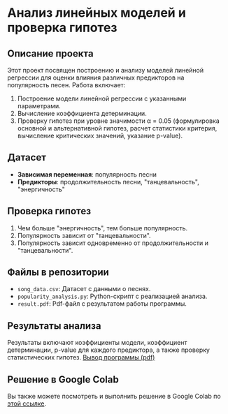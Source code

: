 # Анализ линейных моделей и проверка гипотез

## Описание проекта

Этот проект посвящен построению и анализу моделей линейной регрессии для оценки влияния различных предикторов на популярность песен. Работа включает:

1. Построение модели линейной регрессии с указанными параметрами.
2. Вычисление коэффициента детерминации.
3. Проверку гипотез при уровне значимости α = 0.05 (формулировка основной и альтернативной гипотез, расчет статистики критерия, вычисление критических значений, указание p-value).

## Датасет

- **Зависимая переменная**: популярность песни
- **Предикторы**: продолжительность песни, "танцевальность", "энергичность"

## Проверка гипотез

1. Чем больше "энергичность", тем больше популярность.
2. Популярность зависит от "танцевальности".
3. Популярность зависит одновременно от продолжительности и "танцевальности".

## Файлы в репозитории

- `song_data.csv`: Датасет с данными о песнях.
- `popularity_analysis.py`: Python-скрипт с реализацией анализа.
- `result.pdf`: Pdf-файл с результатом работы программы.


## Результаты анализа

Результаты включают коэффициенты модели, коэффициент детерминации, p-value для каждого предиктора, а также проверку статистических гипотез.
[Вывод программы (pdf)](Result.pdf)

## Решение в Google Colab

Вы также можете посмотреть и выполнить решение в Google Colab по [этой ссылке](https://colab.research.google.com/drive/1WH497rsf-q5vNLegzY7ONyT9U7jfOhxN?usp=sharing).


